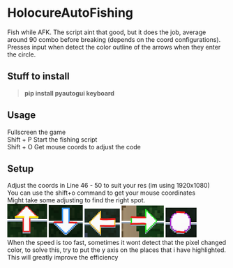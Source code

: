 # HolocureAutoFishing
Fish while AFK. The script aint that good, but it does the job, average around 90 combo before breaking (depends on the coord configurations).  
Presses input when detect the color outline of the arrows when they enter the circle.

## **Stuff to install**
> **pip install pyautogui keyboard**

## **Usage**
Fullscreen the game  
Shift + P Start the fishing script  
Shift + O Get mouse coords to adjust the code

## **Setup**
Adjust the coords in Line 46 - 50 to suit your res (im using 1920x1080)  
You can use the shift+o command to get your mouse coordinates  
Might take some adjusting to find the right spot.  
![alt text](./images/up.png?raw=true)
![alt text](./images/down.png?raw=true)
![alt text](./images/left.png?raw=true)
![alt text](./images/right.png?raw=true)
![alt text](./images/space.png?raw=true)  
When the speed is too fast, sometimes it wont detect that the pixel changed color, to solve this, try to put the y axis on the places that i have highlighted. This will greatly improve the efficiency
